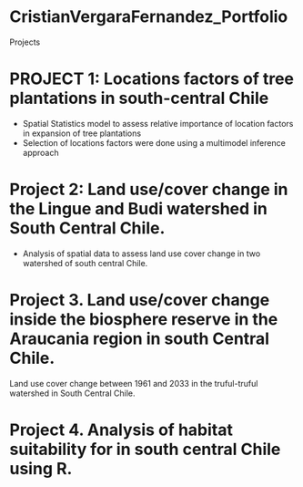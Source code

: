# CristianVergaraFernandez_Portfolio
Projects

# PROJECT 1: Locations factors of tree plantations in south-central Chile
* Spatial Statistics model to assess relative importance of location factors in expansion of tree plantations
* Selection of locations factors were done using a multimodel inference approach

# Project 2: Land use/cover change in the Lingue and Budi watershed in South Central Chile.
* Analysis of spatial data to assess land use cover change in two watershed of south central Chile.

# Project 3. Land use/cover change inside the biosphere reserve in the Araucania region in south Central Chile.
Land use cover change between 1961 and 2033 in the truful-truful watershed in South Central Chile.

# Project 4. Analysis of habitat suitability for in south central Chile using R.
